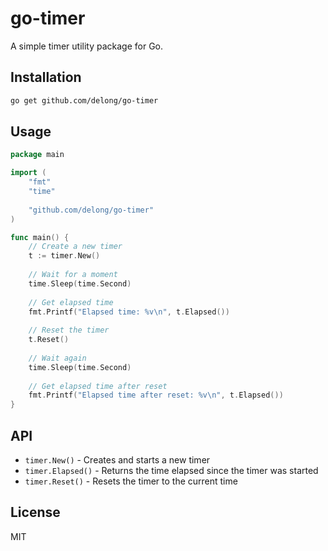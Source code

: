 # go-timer

A simple timer utility package for Go.

## Installation

```bash
go get github.com/delong/go-timer
```

## Usage

```go
package main

import (
	"fmt"
	"time"
	
	"github.com/delong/go-timer"
)

func main() {
	// Create a new timer
	t := timer.New()
	
	// Wait for a moment
	time.Sleep(time.Second)
	
	// Get elapsed time
	fmt.Printf("Elapsed time: %v\n", t.Elapsed())
	
	// Reset the timer
	t.Reset()
	
	// Wait again
	time.Sleep(time.Second)
	
	// Get elapsed time after reset
	fmt.Printf("Elapsed time after reset: %v\n", t.Elapsed())
}
```

## API

- `timer.New()` - Creates and starts a new timer
- `timer.Elapsed()` - Returns the time elapsed since the timer was started
- `timer.Reset()` - Resets the timer to the current time

## License

MIT